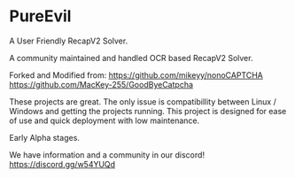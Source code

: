# PureEvil
A User Friendly RecapV2 Solver.

A community maintained and handled OCR based RecapV2 Solver.

Forked and Modified from:
https://github.com/mikeyy/nonoCAPTCHA
https://github.com/MacKey-255/GoodByeCatpcha

These projects are great. The only issue is compatibillity between Linux / Windows and getting the projects running.
This project is designed for ease of use and quick deployment with low maintenance.

Early Alpha stages.

We have information and a community in our discord!
https://discord.gg/w54YUQd
